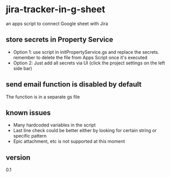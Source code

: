 # jira-tracker-in-g-sheet
an apps script to connect Google sheet with Jira 

## store secrets in Property Service
* Option 1: use script in initPropertyService.gs and replace the secrets. remember to delete the file from Apps Script once it's executed
* Option 2: Just add all secrets via UI (click the project settings on the left side bar)

## send email function is disabled by default
The function is in a separate gs file 

## known issues
* Many hardcoded variables in the script
* Last line check could be better either by looking for certain string or specific pattern
* Epic attachment, etc is not supported at this moment

## version 
0.1